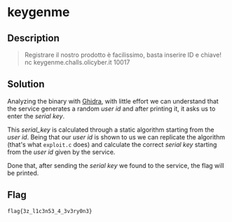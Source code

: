 # keygenme
## Description
> Registrare il nostro prodotto è facilissimo, basta inserire ID e chiave!
nc keygenme.challs.olicyber.it 10017

## Solution
Analyzing the binary with [Ghidra](https://github.com/NationalSecurityAgency/ghidra'), with little effort we can understand that the service generates a random *user id* and after printing it, it asks us to enter the *serial key*.

This *serial_key* is calculated through a static algorithm starting from the *user id*.
Being that our *user id* is shown to us we can replicate the algorithm (that's what `exploit.c` does) and calculate the correct *serial key* starting from the *user id* given by the service.

Done that, after sending the *serial key* we found to the service, the flag will be printed.

## Flag
`flag{3z_l1c3n53_4_3v3ry0n3}`